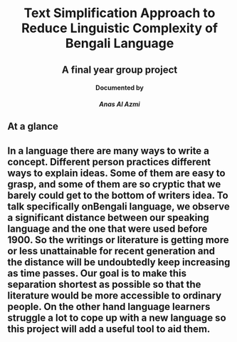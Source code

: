 <h1 align="center"> Text Simplification Approach to Reduce Linguistic Complexity of Bengali Language </h1>
<h2 align = "center" >A final year group project </h2> 
<h4 align = "center">Documented by <br/> <h5 align = "center">Anas Al Azmi</h5> </h4>
<h2>At a glance <h2/>
  
In a language there are many ways to write a concept. Different person practices different ways to explain ideas. Some of them are easy to grasp, and some of them are so cryptic that we barely could get to the bottom of writers idea. To talk specifically onBengali language, we observe a significant distance between our speaking language and the one that were used before 1900. So the writings or literature is getting more or less unattainable for recent generation and the distance will be undoubtedly keep increasing as time passes. Our goal is to make this separation shortest as possible so that the literature would be more accessible to ordinary people. On the other hand language learners struggle a lot to cope up with a new language so this project will add a useful tool to aid them.

